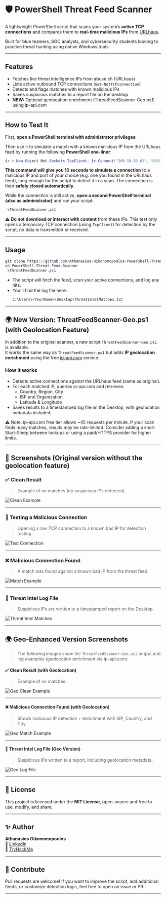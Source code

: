 # 🛡️ PowerShell Threat Feed Scanner

A lightweight PowerShell script that scans your system’s **active TCP connections** and compares them to **real-time malicious IPs** from [URLhaus](https://urlhaus.abuse.ch/).

Built for blue teamers, SOC analysts, and cybersecurity students looking to practice threat hunting using native Windows tools.

---

## Features

- Fetches live threat intelligence IPs from abuse.ch (URLhaus)
- Lists active outbound TCP connections (`Get-NetTCPConnection`)
- Detects and flags matches with known malicious IPs
- Saves suspicious matches to a report file on the desktop
- **NEW:** Optional geolocation enrichment (ThreatFeedScanner-Geo.ps1) using ip-api.com

---

## How to Test It

First, **open a PowerShell terminal with administrator privileges**.

Then use it to simulate a match with a known malicious IP from the URLhaus feed by running the following **PowerShell one-liner**:

```powershell
$r = New-Object Net.Sockets.TcpClient; $r.Connect("200.59.83.63", 50623); Start-Sleep 10; $r.Close()
```

**This command will give you 10 seconds to simulate a connection** to a malicious IP and port of your choice (e.g. one you found in the URLhaus feed), long enough for the script to detect it in a scan. The connection is then **safely closed automatically**.

While the connection is still active, **open a second PowerShell terminal (also as administrator)** and run your script:

```powershell
.\ThreatFeedScanner.ps1
```

⚠️ **Do not download or interact with content** from these IPs. This test only opens a temporary TCP connection (using `TcpClient`) for detection by the script, no data is transmitted or received.

---

## Usage

```powershell
git clone https://github.com/Athanasios-Oikonomopoulos/PowerShell-Threat-Feed-Scanner.git
cd PowerShell-Threat-Feed-Scanner
.\ThreatFeedScanner.ps1
```

- The script will fetch the feed, scan your active connections, and log any hits.
- You’ll find the log file here:
  ```
  C:\Users\<YourName>\Desktop\ThreatIntelMatches.txt
  ```

---
## 🌍 New Version: ThreatFeedScanner-Geo.ps1 (with Geolocation Feature)

In addition to the original scanner, a new script `ThreatFeedScanner-Geo.ps1` is available.  
It works the same way as `ThreatFeedScanner.ps1` but adds **IP geolocation enrichment** using the free [ip-api.com](http://ip-api.com) service.

### How it works
- Detects active connections against the URLhaus feed (same as original).
- For each matched IP, queries ip-api.com and retrieves:
  - Country, Region, City
  - ISP and Organization
  - Latitude & Longitude
- Saves results to a timestamped log file on the Desktop, with geolocation metadata included.

⚠️ Note: ip-api.com free tier allows ~45 requests per minute. If your scan finds many matches, results may be rate-limited. Consider adding a short Start-Sleep between lookups or using a paid/HTTPS provider for higher limits.

---

## 📸 Screenshots (Original version without the geolocation feature)

### ✅ Clean Result

> Example of no matches (no suspicious IPs detected).

![Clean Example](screenshots/Clean_Example.png)

---

### 🔄 Testing a Malicious Connection

>Opening a raw TCP connection to a known bad IP for detection testing.

![Test Connection](screenshots/Test_Connection.png)

---

### ❌ Malicious Connection Found

> A match was found against a known bad IP from the threat feed.

![Match Example](screenshots/Match_Example.png)

---

### 📝 Threat Intel Log File

> Suspicious IPs are written to a timestamped report on the Desktop.

![Threat Intel Matches](screenshots/Threat_Intel_Matches.png)

---

## 🌍 Geo-Enhanced Version Screenshots

> The following images show the `ThreatFeedScanner-Geo.ps1` output and log examples (geolocation enrichment via ip-api.com).

#### ✅ Clean Result (with Geolocation)  
>Example of no matches.

![Geo Clean Example](screenshots/Geo_Clean_Example.png)

---

#### ❌ Malicious Connection Found (with Geolocation)  
>Shows malicious IP detection + enrichment with ISP, Country, and City.

![Geo Match Example](screenshots/Geo_Match_Example.png)

---

#### 📝 Threat Intel Log File (Geo Version)  
>Suspicious IPs written to a report, including geolocation metadata.

![Geo Log File](screenshots/Geo_LogFile.png)




---

## 📄 License

This project is licensed under the **MIT License**, open-source and free to use, modify, and share.

---

## ✨ Author

**Athanasios Oikonomopoulos**  
🔗 [LinkedIn](https://www.linkedin.com/in/athanasios-oikonomopoulos/)  
🔗 [TryHackMe](https://tryhackme.com/p/B4ckD00rR4t)  

---

## 🤝 Contribute

Pull requests are welcome! If you want to improve the script, add additional feeds, or customize detection logic, feel free to open an issue or PR.

---

